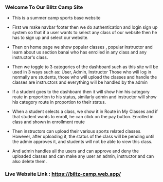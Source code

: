 ### Welcome To Our Blitz Camp Site 


- This is a summer camp sports base website

- First we make navbar footer then we do authentication and login sign up system so that if a user wants to select any class of our website then he has to sign up and select our website.

- Then on home page we show popular classes , popular instructor and learn about us section banai who has enrolled in any class and any instructor's class.

- Then we toggle to 3 categories of the dashboard such as this site will be used in 3 ways such as: User, Admin, Instructor Those who will log in normally are students, those who will upload the classes and handle the classes are instructors and everything will be handled by the admin

- If a student goes to the dashboard then it will show him his category route in proportion to his status, similarly admin and instructor will show his category route in proportion to their status.

- When a student selects a class, we show it in Route in My Classes and if that student wants to enroll, he can click on the pay button. Enrolled in class and shown in enrollment route

- Then instructors can upload their various sports related classes. However, after uploading it, the status of the class will be pending until the admin approves it, and students will not be able to view this class.

- And admin handles all the users and can approve and deny the uploaded classes and can make any user an admin, instructor and can also delete them.


### Live Website Link : https://biltz-camp.web.app/